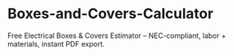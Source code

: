 # Boxes-and-Covers-Calculator
Free Electrical Boxes &amp; Covers Estimator – NEC-compliant, labor + materials, instant PDF export.
